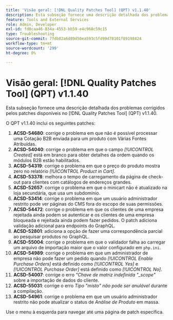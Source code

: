 ```yaml
---
title: 'Visão geral: [!DNL Quality Patches Tool] (QPT) v1.1.40'
description: Esta subseção fornece uma descrição detalhada dos problemas corrigidos pelos patches disponíveis no  [!DNL Quality Patches Tool] (QPT) v1.1.40.
feature: Tools and External Services
role: Admin, Developer
exl-id: fd0caa46-834a-4553-bb59-e4c968c59c15
type: Troubleshooting
source-git-commit: 7fdb02a6d89d50ea593c5fd99d78101f89198424
workflow-type: tm+mt
source-wordcount: '299'
ht-degree: 0%

---
```


# Visão geral: [!DNL Quality Patches Tool] (QPT) v1.1.40

Esta subseção fornece uma descrição detalhada dos problemas corrigidos pelos patches disponíveis no [!DNL Quality Patches Tool] (QPT) v1.1.40.

O QPT v1.1.40 inclui os seguintes patches:

1. **ACSD-54680**: corrige o problema em que não é possível processar uma Cotação B2B enviada para um produto com Várias Fontes Atribuídas.
1. **ACSD-54040**: corrige o problema em que o campo *[!UICONTROL Created]* está em branco para obter detalhes da ordem quando os módulos B2B estão habilitados.
1. **ACSD-54319**: corrige o problema em que o preço do produto mostra zero no relatório *[!UICONTROL Product in Cart]*.
1. **ACSD-53378**: melhora o tempo de carregamento da página de check-out para clientes com catálogos de endereços grandes.
1. **ACSD-52657**: corrige o problema em que o minicart não é atualizado na loja secundária, que usa um subdomínio.
1. **ACSD-53414**: corrige o problema em que um usuário administrador restrito pode ver páginas do CMS fora do escopo de suas permissões.
1. **ACSD-54472**: corrige o problema em que os clientes de uma empresa rejeitada ainda podem se autenticar e os clientes de uma empresa bloqueada e rejeitada ainda podem fazer pedidos. O patch adiciona validação adicional para endpoints do GraphQL.
1. **ACSD-52801**: adiciona a opção de fazer uma correspondência parcial ao pesquisar produtos no GraphQL.
1. **ACSD-55004**: corrige o problema em que o validador falha ao carregar um arquivo de importação maior que o valor configurado em `php.ini`.
1. **ACSD-54989**: corrige o problema em que um administrador de empresa não pode fazer um pedido quando *[!UICONTROL Enable Purchase Orders]* está definido como *[!UICONTROL Yes]* e *[!UICONTROL Purchase Order]* está definido como *[!UICONTROL No]*.
1. **ACSD-54007**: corrige o erro *&quot;Chave de matriz indefinida &quot;_scope&quot;* sobre a importação de dados do cliente.
1. **ACSD-55031**: corrige o erro *Tipo &quot;misto&quot; não pode ser anulável* durante a compilação.
1. **ACSD-54961**: corrige o problema em que um usuário administrador restrito não pode atualizar o status de *Análise de Produto* em massa.

Use o menu à esquerda para navegar até uma página de patch específica.
